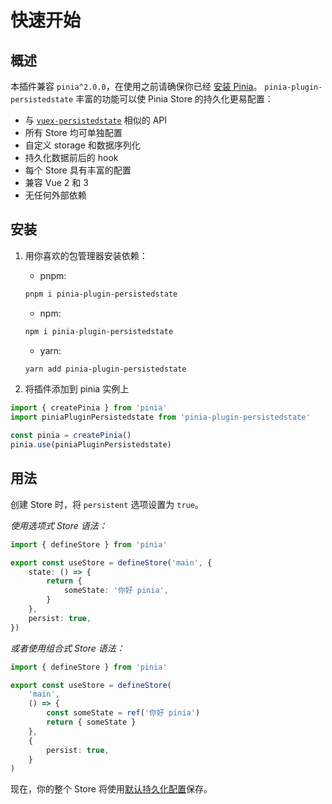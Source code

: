 # 快速开始

## 概述

本插件兼容 `pinia^2.0.0`，在使用之前请确保你已经 [安装 Pinia](https://pinia.vuejs.org/zh/getting-started.html)。 `pinia-plugin-persistedstate` 丰富的功能可以使 Pinia Store 的持久化更易配置：

-   与 [`vuex-persistedstate`](https://github.com/robinvdvleuten/vuex-persistedstate) 相似的 API
-   所有 Store 均可单独配置
-   自定义 storage 和数据序列化
-   持久化数据前后的 hook
-   每个 Store 具有丰富的配置
-   兼容 Vue 2 和 3
-   无任何外部依赖

## 安装

1. 用你喜欢的包管理器安装依赖：

    - pnpm:

    ```sh
    pnpm i pinia-plugin-persistedstate
    ```

    - npm:

    ```sh
    npm i pinia-plugin-persistedstate
    ```

    - yarn:

    ```sh
    yarn add pinia-plugin-persistedstate
    ```

2. 将插件添加到 pinia 实例上

```ts
import { createPinia } from 'pinia'
import piniaPluginPersistedstate from 'pinia-plugin-persistedstate'

const pinia = createPinia()
pinia.use(piniaPluginPersistedstate)
```

## 用法

创建 Store 时，将 `persistent` 选项设置为 `true`。

_使用选项式 Store 语法：_

```ts
import { defineStore } from 'pinia'

export const useStore = defineStore('main', {
	state: () => {
		return {
			someState: '你好 pinia',
		}
	},
	persist: true,
})
```

_或者使用组合式 Store 语法：_

```ts
import { defineStore } from 'pinia'

export const useStore = defineStore(
	'main',
	() => {
		const someState = ref('你好 pinia')
		return { someState }
	},
	{
		persist: true,
	}
)
```

现在，你的整个 Store 将使用[默认持久化配置](/zh/guide/config)保存。
